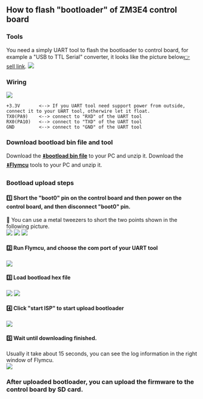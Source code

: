 ## How to flash "bootloader" of ZM3E4 control board
### Tools
You need a simply UART tool to flash the bootloader to control board, for example a "USB to TTL Serial" converter, it looks like the picture below[:point_right: sell link](https://www.aliexpress.com/item/32345829369.html).
![](./tool.jpg) 

### Wiring
![](0.jpg)
>
    +3.3V       <--> If you UART tool need support power from outside, connect it to your UART tool, otherwire let it float.
    TX0(PA9)    <--> connect to "RXD" of the UART tool  
    RX0(PA10)   <--> connect to "TXD" of the UART tool   
    GND         <--> connect to "GND" of the UART tool   

### Download bootload bin file and tool
Download the [:arrow_down:**bootload bin file**](./ZM3E4_SDBootloader.zip) to your PC and unzip it.
Download the [:arrow_down:**Flymcu**](./flymcu.zip) tools to your PC and unzip it.

### Bootload upload steps
#### :one: Short the "boot0" pin on the control board and then power on the control board, and then disconnect "boot0" pin.
:star2: You can use a metal tweezers to short the two points shown in the following picture.    
![](5.gif)
![](ZM3E4V1.jpg)
![](ZM3E4V2.jpg)
#### :two: Run Flymcu, and choose the com port of your UART tool
![](1.jpg)
#### :three: Load bootload hex file
![](2.jpg)
![](3.jpg)
#### :four: Click "start ISP" to start upload bootloader
![](flash.gif)
#### :five: Wait until downloading finished.
Usually it take about 15 seconds, you can see the log information in the right window of Flymcu.   
![](6.jpg)

### After uploaded bootloader, you can upload the firmware to the control board by SD card.